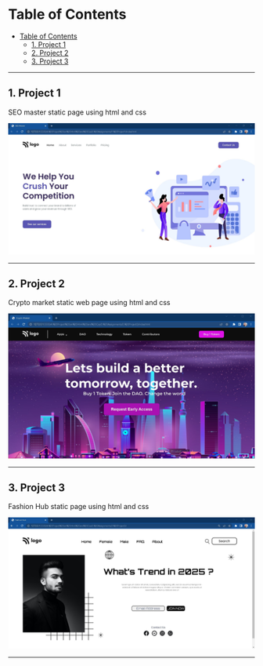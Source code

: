 # Table of Contents
- [Table of Contents](#table-of-contents)
  - [1. Project 1](#1-project-1)
  - [2. Project 2](#2-project-2)
  - [3. Project 3](#3-project-3)

<hr/>

## 1. Project 1

SEO master static page using html and css

![](./Output/1.%20Project1.jpg)

<hr/>

## 2. Project 2

Crypto market static web page using html and css

![](./Output/2.%20Project2.jpg)

<hr/>

## 3. Project 3

Fashion Hub static page using html and css

![](./Output/3.%20Project3.jpg)

<hr/>
